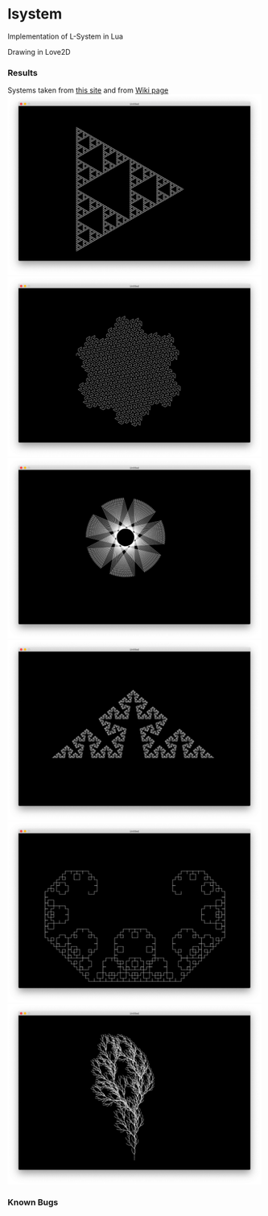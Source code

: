 # lsystem
Implementation of L-System in Lua

Drawing in Love2D

### Results
Systems taken from [this site](https://onlinemathtools.com/l-system-generator) and from [Wiki page](https://en.wikipedia.org/wiki/L-system)
![image1](images/image1.png)
![image2](images/image2.png)
![image3](images/image3.png)
![image4](images/image4.png)
![image5](images/image5.png)
![image6](images/image6.png)


### Known Bugs